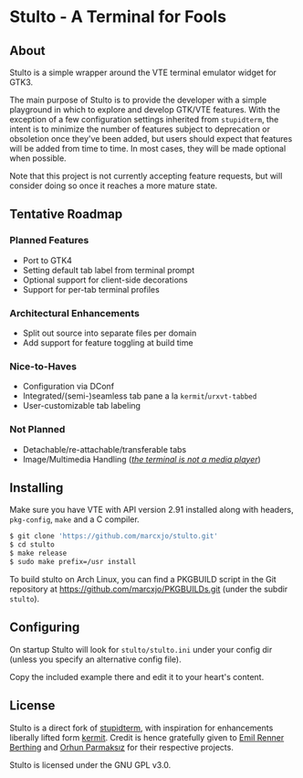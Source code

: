 Stulto - A Terminal for Fools
=============================

About
-----

Stulto is a simple wrapper around the VTE terminal emulator widget for GTK3.

The main purpose of Stulto is to provide the developer with a simple playground in which to explore and develop GTK/VTE
features. With the exception of a few configuration settings inherited from `stupidterm`, the intent is to minimize the
number of features subject to deprecation or obsoletion once they've been added, but users should expect that features
will be added from time to time. In most cases, they will be made optional when possible.

Note that this project is not currently accepting feature requests, but will consider doing so once it reaches a more
mature state.

Tentative Roadmap
-----------------

### Planned Features
* Port to GTK4
* Setting default tab label from terminal prompt
* Optional support for client-side decorations
* Support for per-tab terminal profiles

### Architectural Enhancements
* Split out source into separate files per domain
* Add support for feature toggling at build time

### Nice-to-Haves
* Configuration via DConf
* Integrated/(semi-)seamless tab pane a la `kermit`/`urxvt-tabbed`
* User-customizable tab labeling

### Not Planned
* Detachable/re-attachable/transferable tabs
* Image/Multimedia Handling ([_the terminal is not a media player_](https://plato.stanford.edu/entries/category-mistakes/))

Installing
----------

Make sure you have VTE with API version 2.91 installed
along with headers, `pkg-config`, `make` and a C compiler.

```sh
$ git clone 'https://github.com/marcxjo/stulto.git'
$ cd stulto
$ make release
$ sudo make prefix=/usr install
```

To build stulto on Arch Linux, you can find a PKGBUILD script in the Git repository at
https://github.com/marcxjo/PKGBUILDs.git (under the subdir `stulto`).

Configuring
-----------

On startup Stulto will look for `stulto/stulto.ini` under your config dir (unless you specify an alternative config
file).

Copy the included example there and edit it to your heart's content.

License
-------

Stulto is a direct fork of [stupidterm](https://github.com/esmil/stupidterm), with inspiration for enhancements
liberally lifted form [kermit](https://github.com/orhun/kermit). Credit is hence gratefully given to
[Emil Renner Berthing](https://github.com/esmil) and [Orhun Parmaksız](https://github.com/orhun) for their respective
projects.

Stulto is licensed under the GNU GPL v3.0.
